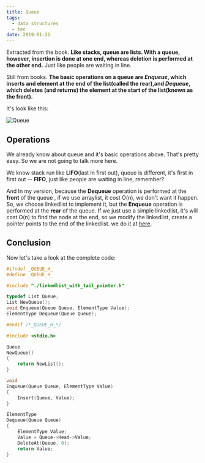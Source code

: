 ```yaml
---
title: Queue
tags:
  - data structures
  - tec
date: 2019-01-21
---
```


Extracted from the book. **Like stacks, queue are lists. With a queue, however, insertion is done at one end, whereas deletion is performed at the other end.** Just like people are waiting in line.

Still from books. **The basic operations on a queue are _Enqueue_, which inserts and element at the end of the list(called the rear),and _Dequeue_, which deletes (and returns) the element at the start of the list(known as the front).**

It's look like this:

![Queue](https://sherlockblaze.com/resources/img/cs/queue/queue.png)

## Operations

We already know about queue and it's basic operations above. That's pretty easy. So we are not going to talk more here.

We know stack run like **LIFO**(last in first out), queue is different, it's first in first out -- **FIFO**, just like people are waiting in line, remember?

And In my version, because the **Dequeue** operation is performed at the **front** of the queue , if we use arraylist, it cost O(n), we don't want it happen. So, we choose linkedlist to implement it, but the **Enqueue** operation is performed at the **rear** of the queue. If we just use a simple linkedlist, it's will cost O(n) to find the node at the end, so we modify the linkedlist, create a pointer points to the end of the linkedlist. we do it at [here](../../lists/linkedlist_with_tail_pointer.h).

## Conclusion

Now let's take a look at the complete code:

```c
#ifndef _QUEUE_H_
#define _QUEUE_H_

#include "./linkedlist_with_tail_pointer.h"

typedef List Queue;
List NewQueue();
void Enqueue(Queue Queue, ElementType Value);
ElementType Dequeue(Queue Queue);

#endif /*_QUEUE_H_*/

#include <stdio.h>

Queue
NewQueue()
{
    return NewList();
}

void
Enqueue(Queue Queue, ElementType Value)
{
    Insert(Queue, Value);
}

ElementType
Dequeue(Queue Queue)
{
    ElementType Value;
    Value = Queue->Head->Value;
    DeleteAt(Queue, 0);
    return Value;
}
```